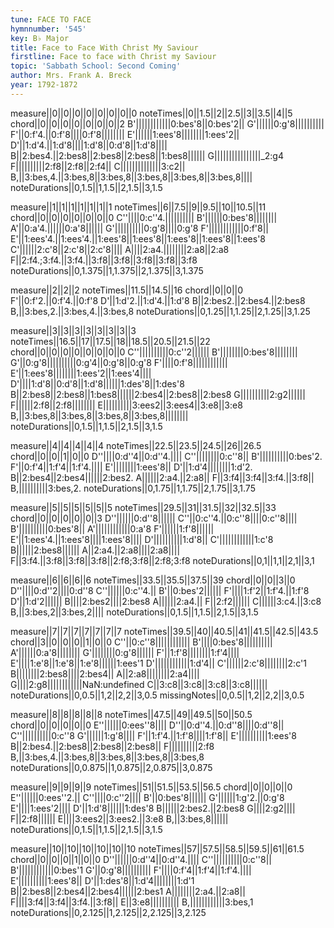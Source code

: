 ```yaml
---
tune: FACE TO FACE
hymnnumber: '545'
key: B♭ Major
title: Face to Face With Christ My Saviour
firstline: Face to face with Christ my Saviour
topic: 'Sabbath School: Second Coming'
author: Mrs. Frank A. Breck
year: 1792-1872
---
```

measure||0||0||0||0||0||0||0||0
noteTimes||0||1.5||2||2.5||3||3.5||4||5
chord||0||0||0||0||0||0||0||2
B'||||||||||||0:bes'8||0:bes'2||
G'||||||0:g'8||||||||||
F'||0:f'4.||0:f'8||||0:f'8||||||||
E'||||||1:ees'8||||||||1:ees'2||
D'||1:d'4.||1:d'8||||1:d'8||0:d'8||1:d'8||||
B||2:bes4.||2:bes8||2:bes8||2:bes8||1:bes8||||||
G||||||||||||||||_2:g4
F||||||||||2:f8||2:f8||2:f4||
C||||||||||||||3:c2||
B,||3:bes,4.||3:bes,8||3:bes,8||3:bes,8||3:bes,8||3:bes,8||||
noteDurations||0,1.5||1,1.5||2,1.5||3,1.5

measure||1||1||1||1||1||1||1
noteTimes||6||7.5||9||9.5||10||10.5||11
chord||0||0||0||0||0||0||0
C''||||0:c''4.||||||||||
B'||||||0:bes'8||||||||
A'||0:a'4.||||||0:a'8||||||
G'||||||||||0:g'8||||0:g'8
F'||||||||||||0:f'8||
E'||1:ees'4.||1:ees'4.||1:ees'8||1:ees'8||1:ees'8||1:ees'8||1:ees'8
C'||||||2:c'8||2:c'8||2:c'8||||
A||||2:a4.||||||||2:a8||2:a8
F||2:f4.;3:f4.||3:f4.||3:f8||3:f8||3:f8||3:f8||3:f8
noteDurations||0,1.375||1,1.375||2,1.375||3,1.375

measure||2||2||2
noteTimes||11.5||14.5||16
chord||0||0||0
F'||0:f'2.||0:f'4.||0:f'8
D'||1:d'2.||1:d'4.||1:d'8
B||2:bes2.||2:bes4.||2:bes8
B,||3:bes,2.||3:bes,4.||3:bes,8
noteDurations||0,1.25||1,1.25||2,1.25||3,1.25

measure||3||3||3||3||3||3||3||3
noteTimes||16.5||17||17.5||18||18.5||20.5||21.5||22
chord||0||0||0||0||0||0||0||0
C''||||||||||0:c''2||||||
B'||||||||0:bes'8||||||||
G'||0:g'8||||||||||0:g'4||0:g'8||0:g'8
F'||||0:f'8||||||||||||
E'||1:ees'8||||||||1:ees'2||1:ees'4||||
D'||||1:d'8||0:d'8||1:d'8||||||1:des'8||1:des'8
B||2:bes8||2:bes8||1:bes8||||||2:bes4||2:bes8||2:bes8
G||||||||||2:g2||||||
F||||||2:f8||2:f8||||||||
E||||||||||3:ees2||3:ees4||3:e8||3:e8
B,||3:bes,8||3:bes,8||3:bes,8||3:bes,8||||||||
noteDurations||0,1.5||1,1.5||2,1.5||3,1.5

measure||4||4||4||4||4
noteTimes||22.5||23.5||24.5||26||26.5
chord||0||0||1||0||0
D''||||0:d''4||0:d''4.||||
C''||||||||0:c''8||
B'||||||||||0:bes'2.
F'||0:f'4||1:f'4||1:f'4.||||
E'||||||||1:ees'8||
D'||1:d'4||||||||1:d'2.
B||2:bes4||2:bes4||||||2:bes2.
A||||||2:a4.||2:a8||
F||3:f4||3:f4||3:f4.||3:f8||
B,||||||||||3:bes,2.
noteDurations||0,1.75||1,1.75||2,1.75||3,1.75

measure||5||5||5||5||5||5
noteTimes||29.5||31||31.5||32||32.5||33
chord||0||0||0||0||0||3
D''||||||0:d''8||||||
C''||0:c''4.||0:c''8||||0:c''8||||
B'||||||||||0:bes'8||
A'||||||||||||0:a'8
F'||||||1:f'8||||||
E'||1:ees'4.||1:ees'8||||1:ees'8||||
D'||||||||||1:d'8||
C'||||||||||||1:c'8
B||||||2:bes8||||||
A||2:a4.||2:a8||||2:a8||||
F||3:f4.||3:f8||3:f8||3:f8||2:f8;3:f8||2:f8;3:f8
noteDurations||0,1||1,1||2,1||3,1

measure||6||6||6||6
noteTimes||33.5||35.5||37.5||39
chord||0||0||3||0
D''||||0:d''2||||0:d''8
C''||||||0:c''4.||
B'||0:bes'2||||||
F'||||1:f'2||1:f'4.||1:f'8
D'||1:d'2||||||
B||||2:bes2||||2:bes8
A||||||2:a4.||
F||2:f2||||||
C||||||3:c4.||3:c8
B,||3:bes,2||3:bes,2||||
noteDurations||0,1.5||1,1.5||2,1.5||3,1.5

measure||7||7||7||7||7||7||7
noteTimes||39.5||40||40.5||41||41.5||42.5||43.5
chord||3||0||0||0||1||0||0
C''||0:c''8||||||||||||
B'||||0:bes'8||||||||||
A'||||||0:a'8||||||||
G'||||||||0:g'8||||||
F'||1:f'8||||||||1:f'4||||
E'||||1:e'8||1:e'8||1:e'8||||||1:ees'1
D'||||||||||||1:d'4||
C'||||||2:c'8||||||||2:c'1
B||||||||2:bes8||||2:bes4||
A||2:a8||||||||2:a4||||
G||||2:g8||||||||||||NaN:undefined
C||3:c8||3:c8||3:c8||3:c8||||||
noteDurations||0,0.5||1,2||2,2||3,0.5
missingNotes||0,0.5||1,2||2,2||3,0.5

measure||8||8||8||8||8
noteTimes||47.5||49||49.5||50||50.5
chord||0||0||0||0||0
E''||||||0:ees''8||||
D''||0:d''4.||0:d''8||||0:d''8||
C''||||||||||0:c''8
G'||||||1:g'8||||
F'||1:f'4.||1:f'8||||1:f'8||
E'||||||||||1:ees'8
B||2:bes4.||2:bes8||2:bes8||2:bes8||
F||||||||||2:f8
B,||3:bes,4.||3:bes,8||3:bes,8||3:bes,8||3:bes,8
noteDurations||0,0.875||1,0.875||2,0.875||3,0.875

measure||9||9||9||9
noteTimes||51||51.5||53.5||56.5
chord||0||0||0||0
E''||||||0:ees''2.||
C''||||0:c''2||||
B'||0:bes'8||||||
G'||||||1:g'2.||0:g'8
E'||||1:ees'2||||
D'||1:d'8||||||1:des'8
B||||||2:bes2.||2:bes8
G||||2:g2||||
F||2:f8||||||
E||||3:ees2||3:ees2.||3:e8
B,||3:bes,8||||||
noteDurations||0,1.5||1,1.5||2,1.5||3,1.5

measure||10||10||10||10||10||10
noteTimes||57||57.5||58.5||59.5||61||61.5
chord||0||0||0||1||0||0
D''||||||0:d''4||0:d''4.||||
C''||||||||||0:c''8||
B'||||||||||||0:bes'1
G'||0:g'8||||||||||
F'||||0:f'4||1:f'4||1:f'4.||||
E'||||||||||1:ees'8||
D'||1:des'8||1:d'4||||||||1:d'1
B||2:bes8||2:bes4||2:bes4||||||2:bes1
A||||||||2:a4.||2:a8||
F||||3:f4||3:f4||3:f4.||3:f8||
E||3:e8||||||||||
B,||||||||||||3:bes,1
noteDurations||0,2.125||1,2.125||2,2.125||3,2.125

